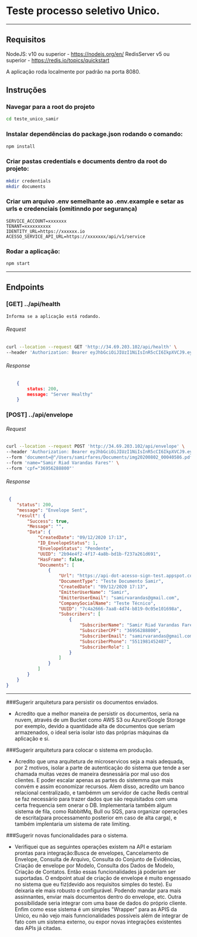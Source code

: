 # Teste processo seletivo Unico.

---

## Requisitos

NodeJS: v10 ou superior - https://nodejs.org/en/
RedisServer v5 ou superior - https://redis.io/topics/quickstart

A aplicação roda localmente por padrão na porta 8080.

## Instruções

### Navegar para a root do projeto
```sh
cd teste_unico_samir
```

### Instalar dependências do package.json rodando o comando:

```sh
npm install
```


### Criar pastas credentials e documents dentro da root do projeto:

```sh
mkdir credentials
mkdir documents
```

### Criar um arquivo .env semelhante ao .env.example e setar as urls e credenciais (omitinndo por segurança)
```
SERVICE_ACCOUNT=xxxxxxx
TENANT=xxxxxxxxxx
IDENTITY_URL=https://xxxxxx.io
ACESSO_SERVICE_API_URL=https://xxxxxxx/api/v1/service
```


### Rodar a aplicação:

```sh
npm start
```

---

## Endpoints


### [GET] ../api/health
    Informa se a aplicação está rodando.

###### Request

```sh
curl --location --request GET 'http://34.69.203.102/api/health' \
--header 'Authorization: Bearer eyJhbGciOiJIUzI1NiIsInR5cCI6IkpXVCJ9.eyJ1aWQiOjUzLCJpYXQiOjE2MDczNjkwMTEsImV4cCI6MTYwNzQ1NTQxMX0.mbw5lEMo0b-APn28yd-C0b82xwWXl5dT3Lm2eK4UrDI'
```

###### Response
```json
    {
        status: 200,
        message: "Server Healthy"
    }
```

### [POST] ../api/envelope

###### Request

```sh
curl --location --request POST 'http://34.69.203.102/api/envelope' \
--header 'Authorization: Bearer eyJhbGciOiJIUzI1NiIsInR5cCI6IkpXVCJ9.eyJ1aWQiOjUzLCJpYXQiOjE2MDczNjkwMTEsImV4cCI6MTYwNzQ1NTQxMX0.mbw5lEMo0b-APn28yd-C0b82xwWXl5dT3Lm2eK4UrDI' \
--form 'document=@"/Users/samirfares/Documents/img20200802_00040586.pdf"' \
--form 'name="Samir Riad Varandas Fares"' \
--form 'cpf="36956288800"'
```

###### Response
```json
 {
    "status": 200,
    "message": "Envelope Sent",
    "result": {
        "Success": true,
        "Message": "",
        "Data": {
            "CreatedDate": "09/12/2020 17:13",
            "ID_EnvelopeStatus": 1,
            "EnvelopeStatus": "Pendente",
            "UUID": "2b94e4f2-4f17-4a8b-bd1b-f237a261d691",
            "HasFrame": false,
            "Documents": [
                {
                    "Url": "https://api-dot-acesso-sign-test.appspot.com/api/v1/service/file/7c4a2666-7aa8-4d74-b819-0c05e101698a",
                    "DocumentType": "Teste Documento Samir",
                    "CreatedDate": "09/12/2020 17:13",
                    "EmitterUserName": "Samir",
                    "EmitterUserEmail": "samirvarandas@gmail.com",
                    "CompanySocialName": "Teste Técnico",
                    "UUID": "7c4a2666-7aa8-4d74-b819-0c05e101698a",
                    "Subscribers": [
                        {
                            "SubscriberName": "Samir Riad Varandas Fares",
                            "SubscriberCPF": "36956288800",
                            "SubscriberEmail": "samirvarandas@gmail.com",
                            "SubscriberPhone": "5511981452487",
                            "SubscriberRole": 1
                        }
                    ]
                }
            ]
        }
    }
}
```


---


###Sugerir arquitetura para persistir os documentos enviados.

- Acredito que a melhor maneira de persistir os documentos, seria na nuvem, através de um Bucket como AWS S3 ou Azure/Google Storage por exemplo, devido a quantidade alta de documentos que seriam armazenados, o ideal seria isolar isto das próprias máquinas da aplicação e si. 

###Sugerir arquitetura para colocar o sistema em produção.

- Acredito que uma arquitetura de microservicos seja a mais adequada, por 2 motivos, isolar a parte de autenticação do sistema que tende a ser chamada muitas vezes de maneira desnessária por mal uso dos clientes. E poder escalar apenas as partes do sistemma que mais convém e assim economizar recursos. Alem disso, acredito um banco relacional centralizado, e tambémm um servidor de cache Redis central se faz necessário para trazer dados que são requisitados com uma certa frequencia sem onerar o DB. 
Implementaria também algum sistema de fila, como RabbitMq, Bull ou SQS, para organizar operações de escrita(para processamento posterior em caso de alta carga), e também implentaria um sistema de rate limiting.

###Sugerir novas funcionalidades para o sistema.

- Verifiquei que as seguintes operações existem na API e estariam prontas para integração:Busca de envelopes, Cancelamento de Envelope, Consulta de Arquivo, Consulta do Conjunto de Evidências, Criação de envelope por Modelo, Consulta dos Dados de Modelo, Criação de Contatos. Então essas funcionalidades já poderiam ser suportadas.
O endpoint atual de criação de envelope é muito engessado no sistema que eu fiz(devido aos requisitos simples do teste). Eu deixaria ele mais robusto e configurável. Podendo mandar para mais assinnantes, enviar mais documentos dentro do envelope, etc. Outra possibilidade seria integrar com uma base de dados do próprio cliente. Enfim como esse sistema é um simples "Wrapper" para as APIS da Unico, eu não vejo mais funncionalidades possíveis além de integrar de fato com um sistema externo, ou expor novas integrações existentes das APIs já citadas.